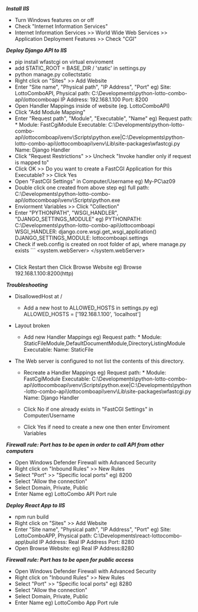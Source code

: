 ___Install IIS___
- Turn Windows features on or off
- Check "Internet Information Services"
- Internet Information Services >> World Wide Web Services >> Application Deployment Features >> Check "CGI"

___Deploy Django API to IIS___
- pip install wfastcgi on virtual enviroment
- add STATIC_ROOT =  BASE_DIR / 'static' in settings.py
- python manage.py collectstatic
- Right click on "Sites" >> Add Website
- Enter "Site name", "Physical path", "IP Address", "Port"
        eg) 
        Site: LottoComboAPI, 
        Physical path: C:\Developments\python-lotto-combo-api\lottocomboapi
        IP Address: 192.168.1.100
        Port: 8200
- Open Handler Mappings inside of website (eg. LottoComboAPI)
- Click "Add Module Mapping"
- Enter "Request path", "Module", "Executable", "Name"
        eg) 
        Request path: *
        Module: FastCgiModule
        Executable: C:\Developments\python-lotto-combo-api\lottocomboapi\venv\Scripts\python.exe|C:\Developments\python-lotto-combo-api\lottocomboapi\venv\Lib\site-packages\wfastcgi.py
        Name: Django Handler
- Click "Request Restrictions" >> Uncheck "Invoke handler only if request is mapped to"
- Click OK >> Do you want to create a FastCGI Application for this Executable? >> Click Yes
- Open "FastCGI Settings" in Computer/Username eg) My-PC\az09
- Double click one created from above step eg) full path: C:\Developments\python-lotto-combo-api\lottocomboapi\venv\Scripts\python.exe
- Enviorment Variables >> Click "Collection"
- Enter "PYTHONPATH", "WSGI_HANDLER", "DJANGO_SETTINGS_MODULE"
        eg)
        PYTHONPATH: C:\Developments\python-lotto-combo-api\lottocomboapi
        WSGI_HANDLER: django.core.wsgi.get_wsgi_application()
        DJANGO_SETTINGS_MODULE: lottocomboapi.settings
- Check if web.config is created on root folder of api, where manage.py exists
        ```
        <?xml version="1.0" encoding="UTF-8"?>
        <configuration>
            <system.webServer>
                <handlers>
                    <add name="Django Handler" path="*" verb="*" modules="FastCgiModule" scriptProcessor="C:\Developments\python-lotto-combo-api\lottocomboapi\venv\Scripts\python.exe|C:\Developments\python-lotto-combo-api\lottocomboapi\venv\Lib\site-packages\wfastcgi.py" resourceType="Unspecified" />
                </handlers>
            </system.webServer>
        </configuration>
    ```
- Click Restart then Click Browse Website eg) Browse 192.168.1.100:8200(http)

___Troubleshooting___
- DisallowedHost at /
    - Add a new host to ALLOWED_HOSTS in settings.py
        eg) ALLOWED_HOSTS = ['192.168.1.100', 'localhost']

- Layout broken
    - Add new Handler Mappings
        eg) 
            Request path: *
            Module: StaticFileModule,DefaultDocumentModule,DirectoryListingModule
            Executable: 
            Name: StaticFile
- The Web server is configured to not list the contents of this directory.
    - Recreate a Handler Mappings
        eg) 
            Request path: *
            Module: FastCgiModule
            Executable: C:\Developments\python-lotto-combo-api\lottocomboapi\venv\Scripts\python.exe|C:\Developments\python-lotto-combo-api\lottocomboapi\venv\Lib\site-packages\wfastcgi.py
            Name: Django Handler
    - Click No if one already exists in "FastCGI Settings" in Computer/Username

    - Click Yes if need to create a new one then enter Enviroment Variables

___Firewall rule: Port has to be open in order to call API from other computers___
- Open Windows Defender Firewall with Advanced Security 
- Right click on "Inbound Rules" >> New Rules    
- Select "Port" >> "Specific local ports" eg) 8200
- Select "Allow the connection"       
- Select Domain, Private, Public 
- Enter Name eg) LottoCombo API Port rule

___Deploy React App to IIS___
- npm run build
- Right click on "Sites" >> Add Website
- Enter "Site name", "Physical path", "IP Address", "Port"
        eg) 
        Site: LottoComboAPP, 
        Physical path: C:\Developments\react-lottocombo-app\build
        IP Address: Real IP Address
        Port: 8280
- Open Browse Website: eg) Real IP Address:8280

___Firewall rule: Port has to be open for public access___
- Open Windows Defender Firewall with Advanced Security
- Right click on "Inbound Rules" >> New Rules 
- Select "Port" >> "Specific local ports" eg) 8280
- Select "Allow the connection"       
- Select Domain, Private, Public
- Enter Name eg) LottoCombo App Port rule

